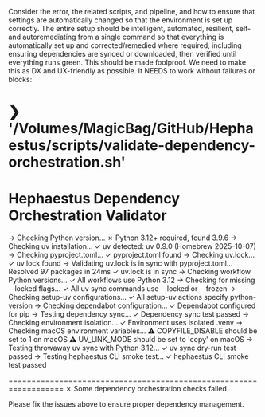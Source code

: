 Consider the error, the related scripts, and pipeline, and how to ensure that settings are automatically changed so that the environment is set up correctly. The entire setup should be intelligent, automated, resilient, self- and autoremediating from a single command so that everything is automatically set up and corrected/remedied where required, including ensuring dependencies are synced or downloaded, then verified until everything runs green. This should be made foolproof. We need to make this as DX and UX-friendly as possible. It NEEDS to work without failures or blocks:

❯ '/Volumes/MagicBag/GitHub/Hephaestus/scripts/validate-dependency-orchestration.sh'
==================================================================
Hephaestus Dependency Orchestration Validator
==================================================================

→ Checking Python version...
✗ Python 3.12+ required, found 3.9.6
→ Checking uv installation...
✓ uv detected: uv 0.9.0 (Homebrew 2025-10-07)
→ Checking pyproject.toml...
✓ pyproject.toml found
→ Checking uv.lock...
✓ uv.lock found
→ Validating uv.lock is in sync with pyproject.toml...
Resolved 97 packages in 24ms
✓ uv.lock is in sync
→ Checking workflow Python versions...
✓ All workflows use Python 3.12
→ Checking for missing --locked flags...
✓ All uv sync commands use --locked or --frozen
→ Checking setup-uv configurations...
✓ All setup-uv actions specify python-version
→ Checking dependabot configuration...
✓ Dependabot configured for pip
→ Testing dependency sync...
✓ Dependency sync test passed
→ Checking environment isolation...
✓ Environment uses isolated .venv
→ Checking macOS environment variables...
⚠ COPYFILE_DISABLE should be set to 1 on macOS
⚠ UV_LINK_MODE should be set to 'copy' on macOS
→ Testing throwaway uv sync with Python 3.12...
✓ uv sync dry-run test passed
→ Testing hephaestus CLI smoke test...
✓ hephaestus CLI smoke test passed

==================================================================
✗ Some dependency orchestration checks failed

Please fix the issues above to ensure proper dependency management.
